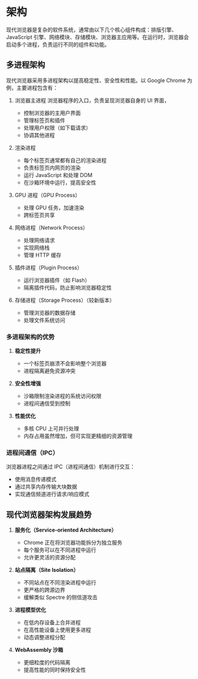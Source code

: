 # 架构
现代浏览器是复杂的软件系统，通常由以下几个核心组件构成：排版引擎、JavaScript 引擎、网络模块、存储模块、浏览器主应用等。在运行时，浏览器会启动多个进程，负责运行不同的组件和功能。

## 多进程架构
现代浏览器采用多进程架构以提高稳定性、安全性和性能。以 Google Chrome 为例，主要进程包含有：

1. 浏览器主进程
   浏览器程序的入口，负责呈现浏览器自身的 UI 界面，
   - 控制浏览器的主用户界面
   - 管理标签页和插件
   - 处理用户权限（如下载请求）
   - 协调其他进程

2. 渲染进程

   - 每个标签页通常都有自己的渲染进程
   - 负责标签页内网页的渲染
   - 运行 JavaScript 和处理 DOM
   - 在沙箱环境中运行，提高安全性
3. GPU 进程（GPU Process）

   - 处理 GPU 任务，加速渲染
   - 跨标签页共享

4. 网络进程（Network Process）

   - 处理网络请求
   - 实现网络栈
   - 管理 HTTP 缓存

5. 插件进程（Plugin Process）

   - 运行浏览器插件（如 Flash）
   - 隔离插件代码，防止影响浏览器稳定性

6. 存储进程（Storage Process）（较新版本）
   - 管理浏览器的数据存储
   - 处理文件系统访问

### 多进程架构的优势

1. **稳定性提升**

   - 一个标签页崩溃不会影响整个浏览器
   - 进程隔离避免资源冲突

2. **安全性增强**

   - 沙箱限制渲染进程的系统访问权限
   - 进程间通信受到控制

3. **性能优化**
   - 多核 CPU 上可并行处理
   - 内存占用虽然增加，但可实现更精细的资源管理

### 进程间通信（IPC）

浏览器进程之间通过 IPC（进程间通信）机制进行交互：

- 使用消息传递模式
- 通过共享内存传输大块数据
- 实现通信频道进行请求/响应模式

## 现代浏览器架构发展趋势

1. **服务化（Service-oriented Architecture）**

   - Chrome 正在将浏览器功能拆分为独立服务
   - 每个服务可以在不同进程中运行
   - 允许更灵活的资源分配

2. **站点隔离（Site Isolation）**

   - 不同站点在不同渲染进程中运行
   - 更严格的跨源边界
   - 缓解类似 Spectre 的侧信道攻击

3. **进程模型优化**

   - 在低内存设备上合并进程
   - 在高性能设备上使用更多进程
   - 动态调整进程分配

4. **WebAssembly 沙箱**
   - 更细粒度的代码隔离
   - 提高性能的同时保持安全性
